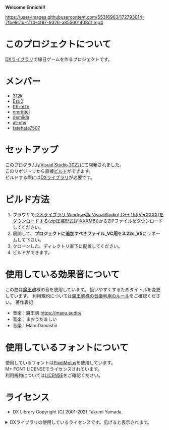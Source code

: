 **Welcome Ennichi!!**

https://user-images.githubusercontent.com/55316963/172793014-7fbe9c1b-c114-4f97-9326-a855601408d1.mp4
# このプロジェクトについて
[DXライブラリ](https://dxlib.xsrv.jp/)で縁日ゲームを作るプロジェクトです。

# メンバー
- [312k](https://github.com/312k)
- [Esu0](https://github.com/Esu0)
- [tt6-mzn](https://github.com/tt6-mzn)
- [nmrintel](https://github.com/nmrintel)
- [demiida](https://github.com/demiida)
- [at-ohs](https://github.com/at-ohs)
- [tatehata7507](https://github.com/tatehata7507)

# セットアップ
このプログラムは[Visual Studio 2022](https://visualstudio.microsoft.com/ja/)にて開発されました。<br>
このリポジトリから直接[ビルド](https://docs.microsoft.com/ja-jp/visualstudio/ide/compiling-and-building-in-visual-studio?view=vs-2022)ができます。  
ビルドする際には[DXライブラリ](https://dxlib.xsrv.jp/)が必要です。  

# ビルド方法
1. ブラウザで[ＤＸライブラリ Windows版 VisualStudio( C++ )用(VerXXXX)をダウンロードする(zip圧縮形式(約XXXMB))](https://dxlib.xsrv.jp/dxdload.html)からZIPファイルをダウンロードしてください。
2. 展開して、**プロジェクトに追加すべきファイル_VC用**を**3.22c_VS**にリネームして下さい。
3. クローンした、ディレクトリ直下に配置してください。
4. ビルドができます。

# 使用している効果音について
この曲は[魔王魂](https://maou.audio/)様の音を使用しています。
扱いやすくするためタイトルを変更しています。
利用規約については[魔王魂様の音楽利用のルール](https://maou.audio/rule/)をご確認ください。
著作表記
- 音楽：魔王魂 https://maou.audio/
- 音楽：まおうだましい
- 音楽：MaouDamashii

# 使用しているフォントについて
使用しているフォントは[PixelMplus](https://itouhiro.hatenablog.com/entry/20130602/font)を使用しています。  
M+ FONT LICENSEでライセンスされています。  
利用規約については[LICENSE](https://itouhiro.hatenablog.com/entry/20130602/font)をご確認ください。

# ライセンス
- DX Library Copyright (C) 2001-2021 Takumi Yamada.  

<details>
<summary>DXライブラリの使用しているライセンスです。広げると表示されます。</summary>

libjpeg Copyright (C) 1991-2013, Thomas G. Lane, Guido Vollbeding.
   this software is based in part on the work of the Independent JPEG Group


   libpng Copyright (C) 2004, 2006-2012 Glenn Randers-Pehrson.
   zlib Copyright (C) 1995-2012 Jean-loup Gailly and Mark Adler.


   libtiff Copyright (c) 1988-1997 Sam Leffler
   libtiff Copyright (c) 1991-1997 Silicon Graphics, Inc.

   Permission to use, copy, modify, distribute, and sell this software and
   its documentation for any purpose is hereby granted without fee, provided
   that (i) the above copyright notices and this permission notice appear in
   all copies of the software and related documentation, and (ii) the names of
   Sam Leffler and Silicon Graphics may not be used in any advertising or
   publicity relating to the software without the specific, prior written
   permission of Sam Leffler and Silicon Graphics.

   THE SOFTWARE IS PROVIDED "AS-IS" AND WITHOUT WARRANTY OF ANY KIND,
   EXPRESS, IMPLIED OR OTHERWISE, INCLUDING WITHOUT LIMITATION, ANY
   WARRANTY OF MERCHANTABILITY OR FITNESS FOR A PARTICULAR PURPOSE.

   IN NO EVENT SHALL SAM LEFFLER OR SILICON GRAPHICS BE LIABLE FOR
   ANY SPECIAL, INCIDENTAL, INDIRECT OR CONSEQUENTIAL DAMAGES OF ANY KIND,
   OR ANY DAMAGES WHATSOEVER RESULTING FROM LOSS OF USE, DATA OR PROFITS,
   WHETHER OR NOT ADVISED OF THE POSSIBILITY OF DAMAGE, AND ON ANY THEORY OF
   LIABILITY, ARISING OUT OF OR IN CONNECTION WITH THE USE OR PERFORMANCE
   OF THIS SOFTWARE.


   libogg Copyright (C) 2002-2009 Xiph.org Foundation

   Redistribution and use in source and binary forms, with or without
   modification, are permitted provided that the following conditions
   are met:

   - Redistributions of source code must retain the above copyright
   notice, this list of conditions and the following disclaimer.

   - Redistributions in binary form must reproduce the above copyright
   notice, this list of conditions and the following disclaimer in the
   documentation and/or other materials provided with the distribution.

   - Neither the name of the Xiph.org Foundation nor the names of its
   contributors may be used to endorse or promote products derived from
   this software without specific prior written permission.

   THIS SOFTWARE IS PROVIDED BY THE COPYRIGHT HOLDERS AND CONTRIBUTORS
   ``AS IS'' AND ANY EXPRESS OR IMPLIED WARRANTIES, INCLUDING, BUT NOT
   LIMITED TO, THE IMPLIED WARRANTIES OF MERCHANTABILITY AND FITNESS FOR
   A PARTICULAR PURPOSE ARE DISCLAIMED. IN NO EVENT SHALL THE FOUNDATION
   OR CONTRIBUTORS BE LIABLE FOR ANY DIRECT, INDIRECT, INCIDENTAL,
   SPECIAL, EXEMPLARY, OR CONSEQUENTIAL DAMAGES (INCLUDING, BUT NOT
   LIMITED TO, PROCUREMENT OF SUBSTITUTE GOODS OR SERVICES; LOSS OF USE,
   DATA, OR PROFITS; OR BUSINESS INTERRUPTION) HOWEVER CAUSED AND ON ANY
   THEORY OF LIABILITY, WHETHER IN CONTRACT, STRICT LIABILITY, OR TORT
   (INCLUDING NEGLIGENCE OR OTHERWISE) ARISING IN ANY WAY OUT OF THE USE
   OF THIS SOFTWARE, EVEN IF ADVISED OF THE POSSIBILITY OF SUCH DAMAGE.


   Opus audio codec
   Copyright 2001-2011 Xiph.Org, Skype Limited, Octasic,
    Jean-Marc Valin, Timothy B. Terriberry,
    CSIRO, Gregory Maxwell, Mark Borgerding,
    Erik de Castro Lopo

   Redistribution and use in source and binary forms, with or without
   modification, are permitted provided that the following conditions
   are met:

   - Redistributions of source code must retain the above copyright
   notice, this list of conditions and the following disclaimer.

   - Redistributions in binary form must reproduce the above copyright
   notice, this list of conditions and the following disclaimer in the
   documentation and/or other materials provided with the distribution.

   - Neither the name of Internet Society, IETF or IETF Trust, nor the
   names of specific contributors, may be used to endorse or promote
   products derived from this software without specific prior written
   permission.

   THIS SOFTWARE IS PROVIDED BY THE COPYRIGHT HOLDERS AND CONTRIBUTORS
   ``AS IS'' AND ANY EXPRESS OR IMPLIED WARRANTIES, INCLUDING, BUT NOT
   LIMITED TO, THE IMPLIED WARRANTIES OF MERCHANTABILITY AND FITNESS FOR
   A PARTICULAR PURPOSE ARE DISCLAIMED. IN NO EVENT SHALL THE COPYRIGHT OWNER
   OR CONTRIBUTORS BE LIABLE FOR ANY DIRECT, INDIRECT, INCIDENTAL, SPECIAL,
   EXEMPLARY, OR CONSEQUENTIAL DAMAGES (INCLUDING, BUT NOT LIMITED TO,
   PROCUREMENT OF SUBSTITUTE GOODS OR SERVICES; LOSS OF USE, DATA, OR
   PROFITS; OR BUSINESS INTERRUPTION) HOWEVER CAUSED AND ON ANY THEORY OF
   LIABILITY, WHETHER IN CONTRACT, STRICT LIABILITY, OR TORT (INCLUDING
   NEGLIGENCE OR OTHERWISE) ARISING IN ANY WAY OUT OF THE USE OF THIS
   SOFTWARE, EVEN IF ADVISED OF THE POSSIBILITY OF SUCH DAMAGE.


   Opusfile
   Copyright (c) 1994-2013 Xiph.Org Foundation and contributors

   Redistribution and use in source and binary forms, with or without
   modification, are permitted provided that the following conditions
   are met:

   - Redistributions of source code must retain the above copyright
   notice, this list of conditions and the following disclaimer.

   - Redistributions in binary form must reproduce the above copyright
   notice, this list of conditions and the following disclaimer in the
   documentation and/or other materials provided with the distribution.

   - Neither the name of the Xiph.Org Foundation nor the names of its
   contributors may be used to endorse or promote products derived from
   this software without specific prior written permission.

   THIS SOFTWARE IS PROVIDED BY THE COPYRIGHT HOLDERS AND CONTRIBUTORS
   ``AS IS'' AND ANY EXPRESS OR IMPLIED WARRANTIES, INCLUDING, BUT NOT
   LIMITED TO, THE IMPLIED WARRANTIES OF MERCHANTABILITY AND FITNESS FOR
   A PARTICULAR PURPOSE ARE DISCLAIMED. IN NO EVENT SHALL THE FOUNDATION
   OR CONTRIBUTORS BE LIABLE FOR ANY DIRECT, INDIRECT, INCIDENTAL,
   SPECIAL, EXEMPLARY, OR CONSEQUENTIAL DAMAGES (INCLUDING, BUT NOT
   LIMITED TO, PROCUREMENT OF SUBSTITUTE GOODS OR SERVICES; LOSS OF USE,
   DATA, OR PROFITS; OR BUSINESS INTERRUPTION) HOWEVER CAUSED AND ON ANY
   THEORY OF LIABILITY, WHETHER IN CONTRACT, STRICT LIABILITY, OR TORT
   (INCLUDING NEGLIGENCE OR OTHERWISE) ARISING IN ANY WAY OUT OF THE USE
   OF THIS SOFTWARE, EVEN IF ADVISED OF THE POSSIBILITY OF SUCH DAMAGE.


   Mersenne Twister
   Copyright (C) 1997 - 2002, Makoto Matsumoto and Takuji Nishimura,
   All rights reserved.

   Redistribution and use in source and binary forms, with or without
   modification, are permitted provided that the following conditions
   are met:

   1. Redistributions of source code must retain the above copyright
   notice, this list of conditions and the following disclaimer.

   2. Redistributions in binary form must reproduce the above copyright
   notice, this list of conditions and the following disclaimer in the
   documentation and/or other materials provided with the distribution.

   3. The name of the author may not be used to endorse or promote products
   derived from this software without specific prior written permission.

   THIS SOFTWARE IS PROVIDED BY THE AUTHOR ``AS IS'' AND ANY EXPRESS OR
   IMPLIED WARRANTIES, INCLUDING, BUT NOT LIMITED TO, THE IMPLIED WARRANTIES
   OF MERCHANTABILITY AND FITNESS FOR A PARTICULAR PURPOSE ARE DISCLAIMED.
   IN NO EVENT SHALL THE AUTHOR BE LIABLE FOR ANY DIRECT, INDIRECT,
   INCIDENTAL, SPECIAL, EXEMPLARY, OR CONSEQUENTIAL DAMAGES (INCLUDING, BUT
   NOT LIMITED TO, PROCUREMENT OF SUBSTITUTE GOODS OR SERVICES; LOSS OF USE,
   DATA, OR PROFITS; OR BUSINESS INTERRUPTION) HOWEVER CAUSED AND ON ANY
   THEORY OF LIABILITY, WHETHER IN CONTRACT, STRICT LIABILITY, OR TORT
   (INCLUDING NEGLIGENCE OR OTHERWISE) ARISING IN ANY WAY OUT OF THE USE OF
   THIS SOFTWARE, EVEN IF ADVISED OF THE POSSIBILITY OF SUCH DAMAGE.


   Bullet Copyright (c) 2003-2006 Erwin Coumans.

</details>

